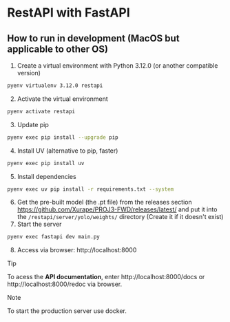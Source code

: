# RestAPI with FastAPI

## How to run in development (MacOS but applicable to other OS)
1. Create a virtual environment with Python 3.12.0 (or another compatible version)
```bash
pyenv virtualenv 3.12.0 restapi
```
2. Activate the virtual environment
```bash
pyenv activate restapi
```
3. Update pip
```bash
pyenv exec pip install --upgrade pip
```
4. Install UV (alternative to pip, faster)
```bash
pyenv exec pip install uv
```
5. Install dependencies
```bash
pyenv exec uv pip install -r requirements.txt --system
```
6. Get the pre-built model (the .pt file) from the releases section https://github.com/Xurape/PROJ3-FWD/releases/latest/ and put it into the `/restapi/server/yolo/weights/` directory (Create it if it doesn't exist)
7. Start the server
```bash
pyenv exec fastapi dev main.py
```
8. Access via browser: http://localhost:8000

> [!TIP]
> To acess the **API documentation**, enter http://localhost:8000/docs or http://localhost:8000/redoc via browser.

> [!NOTE]
> To start the production server use docker.
